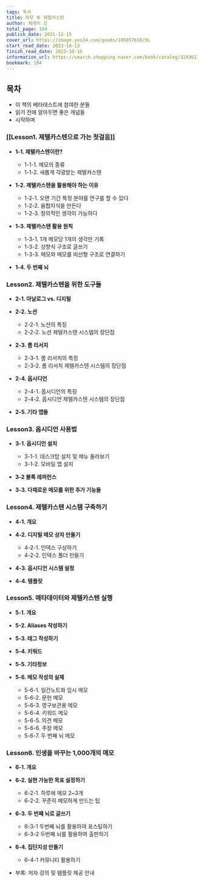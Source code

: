 ```yaml
---
tags: 독서
title: 하우 투 제텔카스텐
author: 제레미 강
total_page: 184
publish_date: 2021-12-15
cover_url: https://image.yes24.com/goods/105057618/XL
start_read_date: 2023-10-13
finish_read_date: 2023-10-15
information_url: https://search.shopping.naver.com/book/catalog/32436136961?query=%ED%95%98%EC%9A%B0%20%ED%88%AC%20%EC%A0%9C%ED%85%94%EC%B9%B4%EC%8A%A4%ED%85%90&NaPm=ct%3Dlo138c2o%7Cci%3Dff1c9e270a4797ae352bee35b437266cd5cf9224%7Ctr%3Dboksl%7Csn%3D95694%7Chk%3Db86920102e14b3a89acb673ce7fa57f84ef3a29a
bookmark: 184
---
```


## 목차

- 이 책의 베타테스트에 참여한 분들
- 읽기 전에 알아두면 좋은 개념들
- 시작하며

### [[Lesson1. 제텔카스텐으로 가는 첫걸음]]

- **1-1. 제텔카스텐이란?**
	- 1-1-1. 메모의 종류
	- 1-1-2. 새롭게 각광받는 제텔카스텐

- **1-2. 제텔카스텐을 활용해야 하는 이유**
	- 1-2-1. 오랜 기간 특정 분야를 연구를 할 수 있다
	- 1-2-2. 융합지식을 만든다
	- 1-2-3. 창의적인 생각이 가능하다

- **1-3. 제텔카스텐 활용 원칙**
	- 1-3-1. 1개 메모당 1개의 생각만 기록
	- 1-3-2. 상향식 구조로 글쓰기
	- 1-3-3. 메모와 메모를 비선형 구조로 연결하기

- **1-4. 두 번째 뇌**

### Lesson2. 제텔카스텐을 위한 도구들

- **2-1. 아날로그 vs. 디지털**

- **2-2. 노션**
	- 2-2-1. 노션의 특징
	- 2-2-2. 노션 제텔카스텐 시스템의 장단점

- **2-3. 롬 리서치**
	- 2-3-1. 롬 리서치의 특징
	- 2-3-2. 롬 리서치 제텔카스텐 시스템의 장단점

- **2-4. 옵시디언**
	- 2-4-1. 옵시디언의 특징
	- 2-4-2. 옵시디언 제텔카스텐 시스템의 장단점

- **2-5. 기타 앱들**

### Lesson3. 옵시디언 사용법

- **3-1. 옵시디언 설치**
	- 3-1-1. 데스크탑 설치 및 메뉴 둘러보기
	- 3-1-2. 모바일 앱 설치

- **3-2 블록 레퍼런스**
- **3-3. 다채로운 메모를 위한 추가 기능들**

### Lesson4. 제텔카스텐 시스템 구축하기

- **4-1. 개요**

- **4-2. 디지털 메모 상자 만들기**
	- 4-2-1. 인덱스 구상하기
	- 4-2-2. 인덱스 폴더 만들기

- **4-3. 옵시디언 시스템 설정**

- **4-4. 템플릿**

### Lesson5. 메타데이터와 제텔카스텐 실행

- **5-1. 개요**
- **5-2. Aliases 작성하기**
- **5-3. 태그 작성하기**
- **5-4. 키워드**
- **5-5. 기타정보**

- **5-6. 메모 작성의 실제**
	- 5-6-1. 일간노트와 임시 메모
	- 5-6-2. 문헌 메모
	- 5-6-3. 영구보관용 메모
	- 5-6-4. 키워드 메모
	- 5-6-5. 의견 메모
	- 5-6-6. 주장 메모
	- 5-6-7. 두 번째 뇌 메모

### Lesson6. 인생을 바꾸는 1,000개의 메모

- **6-1. 개요**

- **6-2. 실현 가능한 목표 설정하기**
	- 6-2-1. 하루에 메모 2~3개
	- 6-2-2. 꾸준히 메모하게 만드는 팁

- **6-3. 두 번째 뇌로 글쓰기**
	- 6-3-1 두번째 뇌를 활용하여 포스팅하기
	- 6-3-2 두번째 뇌를 활용하여 출판하기

- **6-4. 집단지성 만들기**
	- 6-4-1 커뮤니티 활용하기

- 부록: 저자 강의 및 템플릿 제공 안내